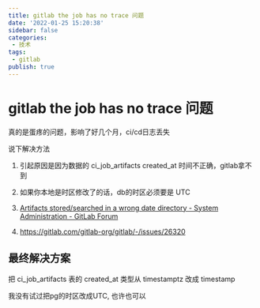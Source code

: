 ```yaml
---
title: gitlab the job has no trace 问题
date: '2022-01-25 15:20:38'
sidebar: false
categories:
 - 技术
tags:
 - gitlab
publish: true
---
```


# gitlab the job has no trace 问题

真的是蛋疼的问题，影响了好几个月，ci/cd日志丢失

说下解决方法

1. 引起原因是因为数据的 ci_job_artifacts created_at 时间不正确，gitlab拿不到

2. 如果你本地是时区修改了的话，db的时区必须要是 UTC

3. [Artifacts stored/searched in a wrong date directory - System Administration - GitLab Forum](https://forum.gitlab.com/t/artifacts-stored-searched-in-a-wrong-date-directory/51753)

4. https://gitlab.com/gitlab-org/gitlab/-/issues/26320

## 最终解决方案

把 ci_job_artifacts 表的 created_at 类型从 timestamptz 改成 timestamp

我没有试过把pg的时区改成UTC, 也许也可以
